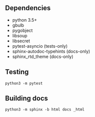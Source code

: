 ## Dependencies

- python 3.5+
- gbulb
- pygobject
- libsoup
- libsecret
- pytest-asyncio (tests-only)
- sphinx-autodoc-typehints (docs-only)
- sphinx_rtd_theme (docs-only)

## Testing

```
python3 -m pytest
```

## Building docs

```
python3 -m sphinx -b html docs _html
```

